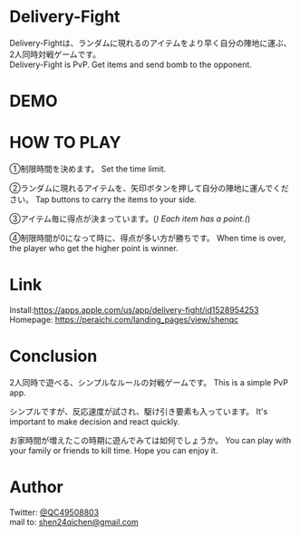 # Delivery-Fight
Delivery-Fightは、ランダムに現れるのアイテムをより早く自分の陣地に運ぶ、2人同時対戦ゲームです。  
Delivery-Fight is PvP. Get items and send bomb to the opponent.

# DEMO


# HOW TO PLAY
①制限時間を決めます。
Set the time limit.

②ランダムに現れるアイテムを、矢印ボタンを押して自分の陣地に運んでください。
Tap buttons to carry the items to your side.

③アイテム毎に得点が決まっています。(*)
Each item has a point.(*)

④制限時間が0になって時に、得点が多い方が勝ちです。
When time is over, the player who get the higher point is winner.



# Link
Install:https://apps.apple.com/us/app/delivery-fight/id1528954253  
Homepage: https://peraichi.com/landing_pages/view/shenqc

# Conclusion
2人同時で遊べる、シンプルなルールの対戦ゲームです。
This is a simple PvP app.

シンプルですが、反応速度が試され、駆け引き要素も入っています。
It's important to make decision and react quickly.  

お家時間が増えたこの時期に遊んでみては如何でしょうか。
You can play with your family or friends to kill time. Hope you can enjoy it.

# Author
Twitter: [@QC49508803](https://twitter.com/QC49508803)  
mail to: shen24qichen@gmail.com
